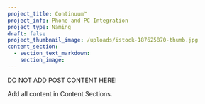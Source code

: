 ```yaml
---
project_title: Continuum™
project_info: Phone and PC Integration
project_type: Naming
draft: false
project_thumbnail_image: /uploads/istock-187625870-thumb.jpg
content_section:
  - section_text_markdown:
    section_image:
---
```



DO NOT ADD POST CONTENT HERE!

Add all content in Content Sections.
